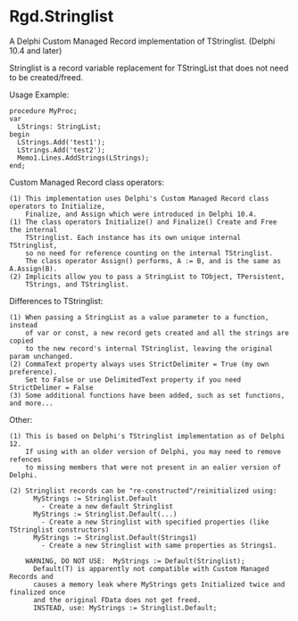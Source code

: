 # Rgd.Stringlist
A Delphi Custom Managed Record implementation of TStringlist.
(Delphi 10.4 and later)

Stringlist is a record variable replacement for TStringList that does not 
need to be created/freed.  

  Usage Example:

    procedure MyProc;
    var
      LStrings: StringList;
    begin
      LStrings.Add('test1');
      LStrings.Add('test2');
      Memo1.Lines.AddStrings(LStrings);
    end;

  Custom Managed Record class operators:
  
    (1) This implementation uses Delphi's Custom Managed Record class operators to Initialize, 
        Finalize, and Assign which were introduced in Delphi 10.4.
    (1) The class operators Initialize() and Finalize() Create and Free the internal
        TStringlist. Each instance has its own unique internal TStringlist, 
        so no need for reference counting on the internal TStringlist.
        The class operator Assign() performs, A := B, and is the same as A.Assign(B).
    (2) Implicits allow you to pass a StringList to TObject, TPersistent,
        TStrings, and TStringlist.

  Differences to TStringlist:
  
    (1) When passing a StringList as a value parameter to a function, instead 
        of var or const, a new record gets created and all the strings are copied 
        to the new record's internal TStringlist, leaving the original param unchanged.
    (2) CommaText property always uses StrictDelimiter = True (my own preference).
        Set to False or use DelimitedText property if you need StrictDelimer = False
    (3) Some additional functions have been added, such as set functions, and more...

 Other:   

    (1) This is based on Delphi's TStringlist implementation as of Delphi 12.
        If using with an older version of Delphi, you may need to remove refences
        to missing members that were not present in an ealier version of Delphi.
        
    (2) Stringlist records can be "re-constructed"/reinitialized using:
          MyStrings := Stringlist.Default
            - Create a new default Stringlist
          MyStrings := Stringlist.Default(...)
            - Create a new Stringlist with specified properties (like TStringlist constructors)
          MyStrings := Stringlist.Default(Strings1)
            - Create a new Stringlist with same properties as Strings1.

        WARNING, DO NOT USE:  MyStrings := Default(Stringlist);
          Default(T) is apparently not compatible with Custom Managed Records and
          causes a memory leak where MyStrings gets Initialized twice and finalized once
          and the original FData does not get freed.
          INSTEAD, use: MyStrings := Stringlist.Default;
